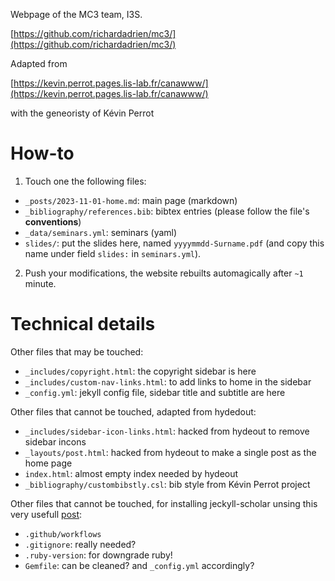Webpage of the MC3 team, I3S.  

[https://github.com/richardadrien/mc3/](https://github.com/richardadrien/mc3/)

Adapted from 

[https://kevin.perrot.pages.lis-lab.fr/canawww/](https://kevin.perrot.pages.lis-lab.fr/canawww/)

with the geneoristy of Kévin Perrot 

# How-to

1. Touch one the following files:
  * ``_posts/2023-11-01-home.md``: main page (markdown)
  * ``_bibliography/references.bib``: bibtex entries (please follow the file's **conventions**)
  * ``_data/seminars.yml``: seminars (yaml)
  * ``slides/``: put the slides here, named ``yyyymmdd-Surname.pdf`` (and copy this name under field ``slides:`` in ``seminars.yml``).
2. Push your modifications, the website rebuilts automagically after ``~1`` minute.

# Technical details

Other files that may be touched:
* ``_includes/copyright.html``: the copyright sidebar is here
* ``_includes/custom-nav-links.html``: to add links to home in the sidebar
* ``_config.yml``: jekyll config file, sidebar title and subtitle are here
  
Other files that cannot be touched, adapted from hydedout: 
* ``_includes/sidebar-icon-links.html``: hacked from hydeout to remove sidebar incons
* ``_layouts/post.html``: hacked from hydeout to make a single post as the home page
* ``index.html``: almost empty index needed by hydeout
* ``_bibliography/custombibstly.csl``: bib style from Kévin Perrot project

Other files that cannot be touched, for installing jeckyll-scholar
unsing this very usefull [post](https://open-research.gemmadanks.com/tutorials/how-to-use-jekyll-scholar-with-github-pages/):
* ``.github/workflows``
* ``.gitignore``: really needed?
* ``.ruby-version``: for downgrade ruby!
* ``Gemfile``: can be cleaned? and ``_config.yml`` accordingly?
